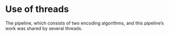# Use of threads 
The pipeline, which consists of two encoding algorithms, and this pipeline’s work was shared by several threads. 

